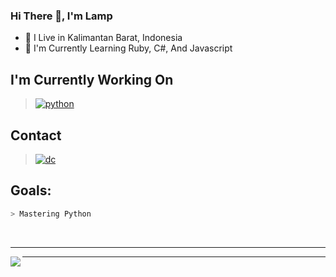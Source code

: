### Hi There 👋, I'm Lamp

- 🌱 I Live in Kalimantan Barat, Indonesia
- 🔭 I'm Currently Learning Ruby, C#, And Javascript

## I'm Currently Working On
> [![python](https://img.shields.io/badge/Python-3776AB?style=for-the-badge&logo=python&logoColor=black)](https://www.python.org/) 

## Contact
> [![dc](https://img.shields.io/badge/Discord-7289DA?style=for-the-badge&logo=discord&logoColor=white)](https://discordapp.com/users/885830821704003614/)

## Goals:
```bash
> Mastering Python 
```
<br>

***

<p><img align="left" src=" https://github-readme-stats.vercel.app/api/top-langs?username=lamp1337&show_icons=true&locale=en&layout=compact"%20alt="lamp1337" " /></p>

***
